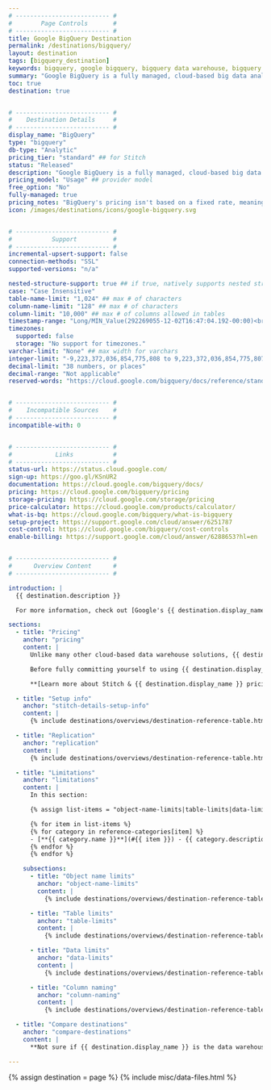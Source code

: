 ```yaml
---
# -------------------------- #
#        Page Controls       #
# -------------------------- #
title: Google BigQuery Destination
permalink: /destinations/bigquery/
layout: destination
tags: [bigquery_destination]
keywords: bigquery, google bigquery, bigquery data warehouse, bigquery etl, etl to bigquery
summary: "Google BigQuery is a fully managed, cloud-based big data analytics web service for processing very large read-only data sets. BigQuery was designed for analyzing data on the order of billions of rows, using a SQL-like syntax."
toc: true
destination: true


# -------------------------- #
#    Destination Details     #
# -------------------------- #
display_name: "BigQuery"
type: "bigquery"
db-type: "Analytic"
pricing_tier: "standard" ## for Stitch
status: "Released"
description: "Google BigQuery is a fully managed, cloud-based big data analytics web service for processing very large read-only data sets. BigQuery was designed for analyzing data on the order of billions of rows, using a SQL-like syntax."
pricing_model: "Usage" ## provider model
free_option: "No"
fully-managed: true
pricing_notes: "BigQuery's pricing isn't based on a fixed rate, meaning your bill can vary over time."
icon: /images/destinations/icons/google-bigquery.svg


# -------------------------- #
#           Support          #
# -------------------------- #
incremental-upsert-support: false
connection-methods: "SSL"
supported-versions: "n/a"

nested-structure-support: true ## if true, natively supports nested structures
case: "Case Insensitive"
table-name-limit: "1,024" ## max # of characters
column-name-limit: "128" ## max # of characters
column-limit: "10,000" ## max # of columns allowed in tables
timestamp-range: "Long/MIN_Value(292269055-12-02T16:47:04.192-00:00)<br>AND<br>Long/MAX_LONG (292278994-08-17T07:12:55.807-00:00)"
timezones:
  supported: false
  storage: "No support for timezones."
varchar-limit: "None" ## max width for varchars
integer-limit: "-9,223,372,036,854,775,808 to 9,223,372,036,854,775,807" # https://cloud.google.com/bigquery/docs/reference/standard-sql/data-types
decimal-limit: "38 numbers, or places"
decimal-range: "Not applicable"
reserved-words: "https://cloud.google.com/bigquery/docs/reference/standard-sql/lexical#reserved_keywords"


# -------------------------- #
#    Incompatible Sources    #
# -------------------------- #
incompatible-with: 0


# -------------------------- #
#            Links           #
# -------------------------- #
status-url: https://status.cloud.google.com/
sign-up: https://goo.gl/KSnUR2
documentation: https://cloud.google.com/bigquery/docs/
pricing: https://cloud.google.com/bigquery/pricing
storage-pricing: https://cloud.google.com/storage/pricing
price-calculator: https://cloud.google.com/products/calculator/
what-is-bq: https://cloud.google.com/bigquery/what-is-bigquery
setup-project: https://support.google.com/cloud/answer/6251787
cost-control: https://cloud.google.com/bigquery/cost-controls
enable-billing: https://support.google.com/cloud/answer/6288653?hl=en


# -------------------------- #
#      Overview Content      #
# -------------------------- #

introduction: |
  {{ destination.description }}

  For more information, check out [Google's {{ destination.display_name }} overview]({{ destination.what-is-bq }}).

sections:
  - title: "Pricing"
    anchor: "pricing"
    content: |
      Unlike many other cloud-based data warehouse solutions, {{ destination.display_name }}'s pricing model is based on **usage** and not a fixed-rate. This means that your bill can vary over time. 

      Before fully committing yourself to using {{ destination.display_name }} as your data warehouse, we recommend familiarizing yourself with the {{ destination.display_name }} pricing model and how using Stitch may impact your costs.

      **[Learn more about Stitch & {{ destination.display_name }} pricing]({{ link.destinations.overviews.bigquery-pricing | prepend: site.baseurl }})**

  - title: "Setup info"
    anchor: "stitch-details-setup-info"
    content: |
      {% include destinations/overviews/destination-reference-table.html list="stitch-details" %}

  - title: "Replication"
    anchor: "replication"
    content: |
      {% include destinations/overviews/destination-reference-table.html list="replication" %}

  - title: "Limitations"
    anchor: "limitations"
    content: |
      In this section:

      {% assign list-items = "object-name-limits|table-limits|data-limits|column-naming" | split: "|" %}

      {% for item in list-items %}
      {% for category in reference-categories[item] %}
      - [**{{ category.name }}**](#{{ item }}) - {{ category.description | flatify }}
      {% endfor %}
      {% endfor %}

    subsections:
      - title: "Object name limits"
        anchor: "object-name-limits"
        content: |
          {% include destinations/overviews/destination-reference-table.html list="object-name-limits" %}

      - title: "Table limits"
        anchor: "table-limits"
        content: |
          {% include destinations/overviews/destination-reference-table.html list="table-limits" %}

      - title: "Data limits"
        anchor: "data-limits"
        content: |
          {% include destinations/overviews/destination-reference-table.html list="data-limits" %}

      - title: "Column naming"
        anchor: "column-naming"
        content: |
          {% include destinations/overviews/destination-reference-table.html list="column-naming" %}

  - title: "Compare destinations"
    anchor: "compare-destinations"
    content: |
      **Not sure if {{ destination.display_name }} is the data warehouse for you?** Check out the [Choosing a Stitch Destination]({{ link.destinations.overviews.choose-destination | prepend: site.baseurl }}) guide to compare each of Stitch's destination offerings.

---
```

{% assign destination = page %}
{% include misc/data-files.html %}
